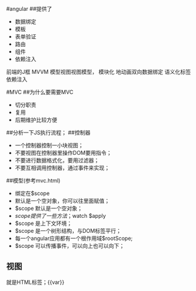 #angular
##提供了
- 数据绑定
- 模板
- 表单验证
- 路由
- 组件
- 依赖注入

前端的J框
MVVM 模型视图视图模型，
模块化
地动画双向数据绑定
语义化标签
依赖注入

#MVC
##为什么要需要MVC
- 切分职责
- 复用
- 后期维护比较方便

##分析一下JS执行流程；
##控制器
- 一个控制器控制一小块视图；
- 不要视图在控制器里操作DOM要用指令；
- 不要进行数据格式化，要用过滤器；
- 不要互相调用控制器，通过事件来实现；

##模型(参考mvc.html)
- 绑定在$scope
- 默认是一个空对象，你可以往里面赋值；
- $scope 默认是一个空对象；
- $scope 提供了一些方法；$watch $apply
- $scope 是上下文环境；
- $scope 是一个树形结构，与DOM标签平行；
- 每一个angular应用都有一个根作用域$rootScope;
- $scope 可以传播事件，可以向上也可以向下；

## 视图
就是HTML标签；{{var}}










